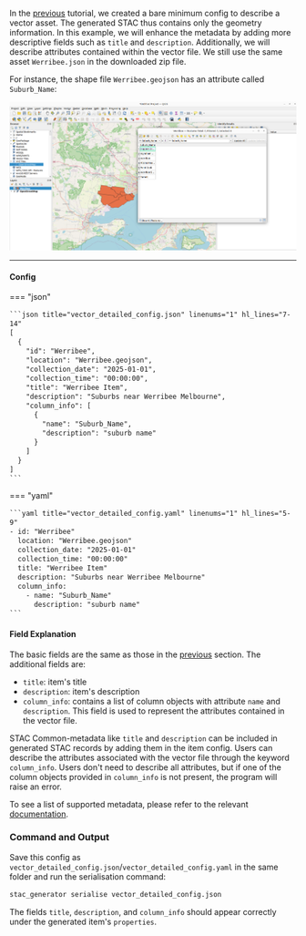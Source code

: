 In the [previous](./vector_geometry.md) tutorial, we created a bare minimum config to describe a vector asset. The generated STAC thus contains only the geometry information. In this example, we will enhance the metadata by adding more descriptive fields such as `title` and `description`. Additionally, we will describe attributes contained within the vector file. We still use the same asset `Werribee.json` in the downloaded zip file. 

For instance, the shape file `Werribee.geojson` has an attribute called `Suburb_Name`:

![](images/quick_start_Werribee_Attribute.png)

---

#### Config

=== "json"

    ```json title="vector_detailed_config.json" linenums="1" hl_lines="7-14"
    [
      {
        "id": "Werribee",
        "location": "Werribee.geojson",
        "collection_date": "2025-01-01",
        "collection_time": "00:00:00",
        "title": "Werribee Item",
        "description": "Suburbs near Werribee Melbourne",
        "column_info": [
          {
            "name": "Suburb_Name",
            "description": "suburb name"
          }
        ]
      }
    ]
    ```
=== "yaml"

    ```yaml title="vector_detailed_config.yaml" linenums="1" hl_lines="5-9"
    - id: "Werribee"
      location: "Werribee.geojson"
      collection_date: "2025-01-01"
      collection_time: "00:00:00"
      title: "Werribee Item"
      description: "Suburbs near Werribee Melbourne"
      column_info:
        - name: "Suburb_Name"
          description: "suburb name"
    ```

#### Field Explanation

The basic fields are the same as those in the [previous](./vector_geometry.md) section. The additional fields are: 

- `title`: item's title
- `description`: item's description
- `column_info`: contains a list of column objects with attribute `name` and `description`. This field is used
to represent the attributes contained in the vector file.

STAC Common-metadata like `title` and `description` can be included in generated STAC records by adding them in the item config. Users can describe the attributes associated with the vector file through the keyword `column_info`. Users don't need to describe all attributes, but if one of the column objects provided in `column_info` is not present, the program will raise an error. 

To see a list of supported metadata, please refer to the relevant [documentation]().

### Command and Output

Save this config as `vector_detailed_config.json`/`vector_detailed_config.yaml` in the same folder and run the serialisation command:

```bash
stac_generator serialise vector_detailed_config.json
```

The fields `title`, `description`, and `column_info` should appear correctly under the generated item's `properties`.